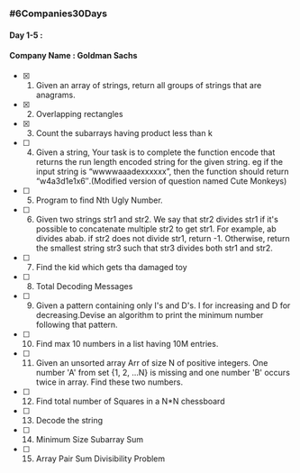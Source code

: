 ### #6Companies30Days

#### Day 1-5 :
#### Company Name : Goldman Sachs

- [x] 1. Given an array of strings, return all groups of strings that are anagrams.
- [x] 2. Overlapping rectangles
- [x] 3. Count the subarrays having product less than k
- [ ] 4. Given a string, Your task is to  complete the function encode that returns the run length encoded string for the given string. eg if the input string is “wwwwaaadexxxxxx”, then the function should return “w4a3d1e1x6″.(Modified version of question named Cute Monkeys)
- [ ] 5. Program to find Nth Ugly Number.
- [ ] 6. Given two strings str1 and str2. We say that str2 divides str1 if it's possible to concatenate multiple str2 to get str1. For example, ab divides abab. if str2 does not divide str1, return -1. Otherwise, return the smallest string str3 such that str3 divides both str1 and str2.
- [ ] 7. Find the kid which gets tha damaged toy
- [ ] 8. Total Decoding Messages
- [ ] 9. Given a pattern containing only I's and D's. I for increasing and D for decreasing.Devise an algorithm to print the minimum number following that pattern.
- [ ] 10. Find max 10 numbers in a list having 10M entries.
- [ ] 11. Given an unsorted array Arr of size N of positive integers. One number 'A' from     set {1, 2, …N} is missing and one number 'B' occurs twice in array. Find these two numbers.
- [ ] 12. Find total number of Squares in a N*N chessboard
- [ ] 13. Decode the string
- [ ] 14. Minimum Size Subarray Sum
- [ ] 15. Array Pair Sum Divisibility Problem